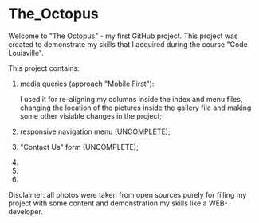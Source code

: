 # The_Octopus
Welcome to "The Octopus" - my first GitHub project.
This project was created to demonstrate my skills that I acquired during the course "Code Louisville".

This project contains:

1. media queries (approach "Mobile First"):

   I used it for re-aligning my columns inside the index and menu files, changing the location of the pictures inside the gallery file and making some other visiable changes in the project;

2. responsive navigation menu (UNCOMPLETE);

3. "Contact Us" form (UNCOMPLETE);

4. 

5.

6.


Disclaimer: all photos were taken from open sources purely for filling my project with some content and demonstration my skills like a WEB-developer.

